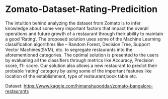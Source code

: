 # Zomato-Dataset-Rating-Predicition

The intuition behind analyzing the dataset from Zomato is to infer knowledge about some very important factors that impact the overall operations and future growth of a restaurant through their ability to maintain a good ‘Rating’. The proposed solution uses some of the Machine Learning classification algorithms like – Random Forest, Decision Tree, Support Vector Machines(SVM), etc. to segregate restaurants into the aforementioned categories. The optimal solution is presented to the users by evaluating all the classifiers through metrics like Accuracy, Precision score, f1- score. Our solution also allows a new restaurant to predict their probable ‘rating’ category by using some of the important features like location of the establishment, type of restaurant,book table etc.

Dataset: https://www.kaggle.com/himanshupoddar/zomato-bangalore-restaurants

